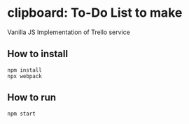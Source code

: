 # clipboard: To-Do List to make

Vanilla JS Implementation of Trello service



## How to install

```
npm install
npx webpack
```

## How to run

```
npm start
```


